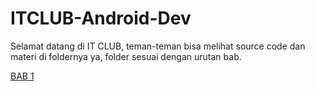 # ITCLUB-Android-Dev
Selamat datang di IT CLUB, teman-teman bisa melihat source code dan materi di foldernya ya, folder sesuai dengan urutan bab.

[BAB 1](https://github.com/alfikiafan/ITCLUB-Android-Dev/tree/main/Dasar-Dasar%20Flutter)
